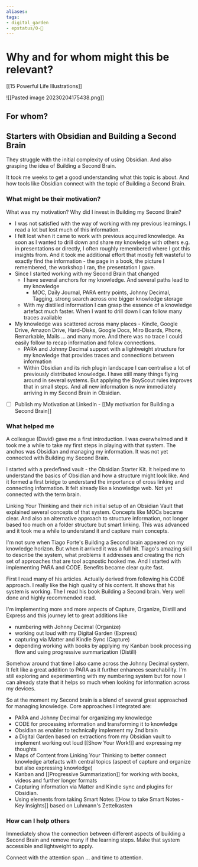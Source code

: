 ```yaml
---
aliases: 
tags: 
- digital_garden
- epstatus/0-🌰
---
```

# Why and for whom might this be relevant?
[[15 Powerful Life Illustrations]]

![[Pasted image 20230204175438.png]]

## For whom?
## Starters with Obsidian and Building a Second Brain
They struggle with the initial complexity of using Obsidian. And also grasping the idea of Building a Second Brain.

It took me weeks to get a good understanding what this topic is about. And how tools like Obsidian connect with the topic of Building a Second Brain.

### What might be their motivation?
What was my motivation? Why did I invest in Building my Second Brain?
+ I was not satisfied with the way of working with my previous learnings. I read a lot but lost much of this information.
+ I felt lost when it came to work with previous acquired knowledge. As soon as I wanted to drill down and share my knowledge with others e.g. in presentations or directly, I often roughly remembered where I got this insights from. And it took me additional effort that mostly felt wasteful to exactly find the information - the page in a book, the picture I remembered, the workshop I ran, the presentation I gave.
+ Since I started working with my Second Brain that changed
	+ I have several anchors for my knowledge. And several paths lead to my knowledge
		+ MOC, Daily Journal, PARA entry points, Johnny Decimal, Tagging, strong search across one bigger knowledge storage
	+ With my distilled information I can grasp the essence of a knowledge artefact much faster. When I want to drill down I can follow many traces available
+ My knowledge was scattered across many places - Kindle, Google Drive, Amazon Drive, Hard-Disks, Google Docs, Miro Boards, Phone, Remarkable, Mails ... and many more. And there was no trace I could easily follow to recap information and follow connections.
	+ PARA and Johnny Decimal support with a lightweight structure for my knowledge that provides traces and connections between information
	+ Within Obsidian and its rich plugin landscape I can centralise a lot of previously distributed knowledge. I have still many things flying around in several systems. But applying the BoyScout rules improves that in small steps. And all new information is now immediately arriving in my Second Brain in Obsidian.

- [ ] Publish my Motivation at LinkedIn - [[My motivation for Building a Second Brain]]

### What helped me
A colleague (David) gave me a first introduction. I was overwhelmed and it took me a while to take my first steps in playing with that system. The anchos was Obsidian and managing my information. It was not yet connected with Building my Second Brain.

I started with a predefined vault - the Obsidian Starter Kit. It helped me to understand the basics of Obsidian and how a structure might look like. And it formed a first bridge to understand the importance of cross linking and connecting information. It felt already like a knowledge web. Not yet connected with the term brain.

Linking Your Thinking and their rich initial setup of an Obsidian Vault that explained several concepts of that system. Concepts like MOCs became clear. And also an alternative approach to structure information, not longer based too much on a folder structure but smart linking. This was advanced and it took me a while to understand it and capture main concepts. 

I'm not sure when Tiago Forte's Building a Second brain appeared on my knowledge horizon. But when it arrived it was a full hit. Tiago's amazing skill to describe the system, what problems it addresses and creating the rich set of approaches that are tool acqnostic hooked me. And I started with implementing PARA and CODE. Benefits became clear quite fast.

First I read many of his articles. Actually derived from following his CODE approach. I really like the high quality of his content. It shows that his system is working.
The I read his book Building a Second brain. Very well done and highly recommended read.

I'm implementing more and more aspects of Capture, Organize, Distill and Express and this journey let to great additions like
+ numbering with Johnny Decimal (Organize)
+ working out loud with my Digital Garden (Express)
+ capturing via Matter and Kindle Sync (Capture)
+ depending working with books by applying my Kanban book processing flow and using progressive summarization (Distill)

Somehow around that time I also came across the Johnny Decimal system. It felt like a great addition to PARA as it further enhances searchability. I'm still exploring and experimenting with my numbering system but for now I can already state that it helps so much when looking for information across my devices.

So at the moment my Second brain is a blend of several great approached for managing knowledge. Core approaches I integrated are:
+ PARA and Johnny Decimal for organizing my knowledge
+ CODE for processing information and transforming it to knowledge
+ Obsidian as enabler to technically implement my 2nd brain
+ a Digital Garden based on extractions from my Obsidian vault to implement working out loud [[Show Your Work!]] and expressing my thoughts
+ Maps of Content from Linking Your Thinking to better connect knowledge artefacts with central topics (aspect of capture and organize but also expressing knowledge)
+ Kanban and  [[Progressive Summarization]] for working with books, videos and further longer formats
+ Capturing information via Matter and Kindle sync and plugins for Obsidian. 
+ Using elements from taking Smart Notes [[How to take Smart Notes - Key Insights]] based on Luhmann's Zettelkasten

### How can I help others
Immediately show the connection between different aspects of building a Second Brain and remove many if the learning steps. Make that system accessible and lightweight to apply.

Connect with the attention span ... and time to attention.